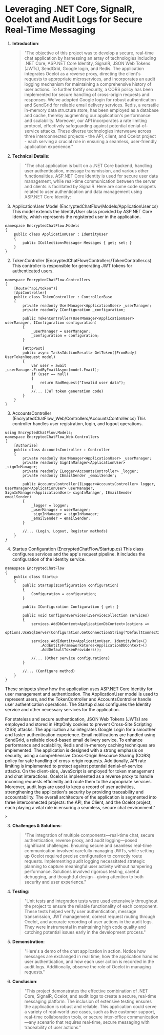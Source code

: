 # Leveraging .NET Core, SignalR, Ocelot and Audit Logs for Secure Real-Time Messaging

1. **Introduction**:
    
    > "The objective of this project was to develop a secure, real-time chat application by harnessing an array of technologies including 
.NET Core, ASP.NET Core Identity, SignalR, JSON Web Tokens (JWTs), SendGrid, Google login, and Redis. 
The application integrates Ocelot as a reverse proxy, directing the client's requests to appropriate microservices, and incorporates an audit logging mechanism for maintaining a comprehensive history of user actions.
To further fortify security, a CORS policy has been implemented for secure handling of cross-origin requests and responses. 
We've adopted Google login for robust authentication and SendGrid for reliable email delivery services. 
Redis, a versatile in-memory data structure store, has been employed as a database and cache, thereby augmenting our application's performance and scalability.
Moreover, our API incorporates a rate limiting protocol, effectively safeguarding against potential denial-of-service attacks.
These diverse technologies interweave across three interconnected projects - the API, client, and Ocelot project - each serving a 
crucial role in ensuring a seamless, user-friendly application experience."
    > 
2. **Technical Details**:
    
    > "The chat application is built on a .NET Core backend, handling user authentication, message transmission, and various other functionalities. ASP.NET Core Identity is used for secure user data management, while real-time communication between the server and clients is facilitated by SignalR.
Here are some code snippets related to user authentication and data management using ASP.NET Core Identity:
1. ApplicationUser Model (EncryptedChatFlow/Models/ApplicationUser.cs)
This model extends the IdentityUser class provided by ASP.NET Core Identity, which represents the registered user in the application.

````using Microsoft.AspNetCore.Identity;
namespace EncryptedChatFlow.Models
{
    public class ApplicationUser : IdentityUser
    {
        public ICollection<Message> Messages { get; set; }
    }
}
````
2. TokenController (EncryptedChatFlow/Controllers/TokenController.cs)
This controller is responsible for generating JWT tokens for authenticated users.
````using EncryptedChatFlow.Models;
namespace EncryptedChatFlow.Controllers
{
    [Route("api/token")]
    [ApiController]
    public class TokenController : ControllerBase
    {
        private readonly UserManager<ApplicationUser> _userManager;
        private readonly IConfiguration _configuration;

        public TokenController(UserManager<ApplicationUser> userManager, IConfiguration configuration)
        {
            _userManager = userManager;
            _configuration = configuration;
        }

        [HttpPost]
        public async Task<IActionResult> GetToken([FromBody] UserTokenRequest model)
        {
            var user = await _userManager.FindByEmailAsync(model.Email);
            if (user == null)
            {
                return BadRequest("Invalid user data");
            }
            //... (JWT token generation code)
        }
    }
}
````
3. AccountsController (EncryptedChatFlow_Web/Controllers/AccountsController.cs)
This controller handles user registration, login, and logout operations.

````
using EncryptedChatFlow.Models;
namespace EncryptedChatFlow_Web.Controllers
{
    [Authorize]
    public class AccountsController : Controller
    {
        private readonly UserManager<ApplicationUser> _userManager;
        private readonly SignInManager<ApplicationUser> _signInManager;
        private readonly ILogger<AccountsController> _logger;
        private readonly IEmailSender _emailSender;

        public AccountsController(ILogger<AccountsController> logger, UserManager<ApplicationUser> userManager, SignInManager<ApplicationUser> signInManager, IEmailSender emailSender)
        {
            _logger = logger;
            _userManager = userManager;
            _signInManager = signInManager;
            _emailSender = emailSender;
        }

        //... (Login, Logout, Register methods)
    }
}
````
4. Startup Configuration (EncryptedChatFlow/Startup.cs)
This class configures services and the app's request pipeline. It includes the configuration of the Identity service.
````
namespace EncryptedChatFlow
{
    public class Startup
    {
        public Startup(IConfiguration configuration)
        {
            Configuration = configuration;
        }

        public IConfiguration Configuration { get; }

        public void ConfigureServices(IServiceCollection services)
        {
            services.AddDbContext<ApplicationDbContext>(options =>
                options.UseSqlServer(Configuration.GetConnectionString("DefaultConnection")));

            services.AddIdentity<ApplicationUser, IdentityRole>()
                .AddEntityFrameworkStores<ApplicationDbContext>()
                .AddDefaultTokenProviders();

            //... (Other service configurations)
        }

        //... (Configure method)
    }
}
````
These snippets show how the application uses ASP.NET Core Identity for user management and authentication. The ApplicationUser model is used to represent users, and the TokenController and AccountsController handle user authentication operations. The Startup class configures the Identity service and other necessary services for the application.

    
For stateless and secure authentication, JSON Web Tokens (JWTs) are employed and stored in HttpOnly cookies to prevent Cross-Site Scripting (XSS) attacks. The application also integrates Google Login for a smoother and faster authentication experience.
Email notifications are handled using SendGrid, a reliable cloud-based email delivery service. To enhance performance and scalability, Redis and in-memory caching techniques are implemented.
The application is designed with a strong emphasis on security, using a comprehensive Cross-Origin Resource Sharing (CORS) policy for safe handling of cross-origin requests. Additionally, API rate limiting is implemented to protect against potential denial-of-service attacks.
On the client-side, JavaScript is employed for token management and chat interactions. Ocelot is implemented as a reverse proxy to handle incoming requests efficiently and route them to the appropriate services.
Moreover, audit logs are used to keep a record of user activities, strengthening the application's security by providing traceability and accountability. The overall architecture of the application is segmented into three interconnected projects: the API, the Client, and the Ocelot project, each playing a vital role in ensuring a seamless, secure chat environment."

    > 
3. **Challenges & Solutions**:
    
    > "The integration of multiple components—real-time chat, secure authentication, reverse proxy, and audit logging—posed significant challenges. Ensuring secure and seamless real-time communication involved carefully managing JWTs, while setting up Ocelot required precise configuration to correctly route requests. Implementing audit logging necessitated strategic planning to capture meaningful user activity without hampering performance. Solutions involved rigorous testing, careful debugging, and thoughtful design—giving attention to both security and user experience."
    > 
4. **Testing**:
    
    > "Unit tests and integration tests were used extensively throughout the project to ensure the reliable functionality of each component. These tests helped verify user authentication, message transmission, JWT management, correct request routing through Ocelot, and accurate recording of user actions in the audit logs. They were instrumental in maintaining high code quality and catching potential issues early in the development process."
    > 
5. **Demonstration**:
    
    > "Here's a demo of the chat application in action. Notice how messages are exchanged in real time, how the application handles user authentication, and how each user action is recorded in the audit logs. Additionally, observe the role of Ocelot in managing requests."
    > 
6. **Conclusion**:
    
    > "This project demonstrates the effective combination of .NET Core, SignalR, Ocelot, and audit logs to create a secure, real-time messaging platform. The inclusion of extensive testing ensures the application is robust and reliable. This application could serve a variety of real-world use cases, such as live customer support, real-time collaboration tools, or secure inter-office communication—any scenario that requires real-time, secure messaging with traceability of user actions."
    >
